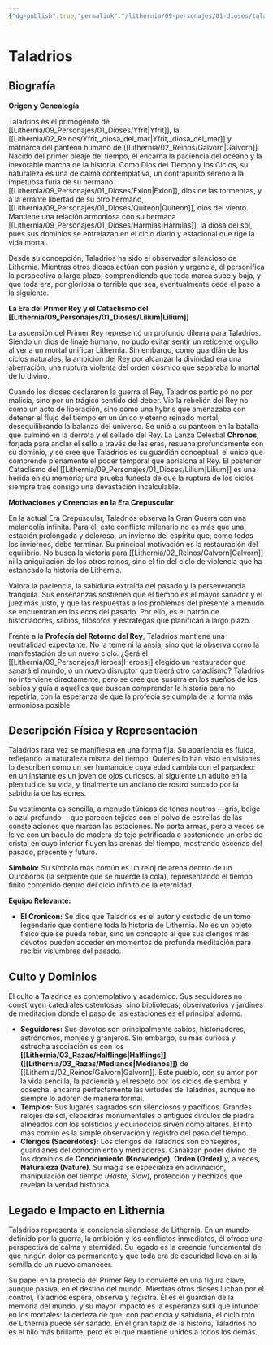 ```yaml
---
{"dg-publish":true,"permalink":"/lithernia/09-personajes/01-dioses/taladrios/","tags":["dios","humano","tiempo","ciclos","historia","paciencia","Galvorn","panteón humano","Halflings","profecía"]}
---
```


# Taladrios

## Biografía

**Origen y Genealogía**

Taladrios es el primogénito de [[Lithernia/09_Personajes/01_Dioses/Yfrit\|Yfrit]], la [[Lithernia/02_Reinos/Yfrit,_diosa_del_mar\|Yfrit,_diosa_del_mar]] y matriarca del panteón humano de [[Lithernia/02_Reinos/Galvorn\|Galvorn]]. Nacido del primer oleaje del tiempo, él encarna la paciencia del océano y la inexorable marcha de la historia. Como Dios del Tiempo y los Ciclos, su naturaleza es una de calma contemplativa, un contrapunto sereno a la impetuosa furia de su hermano [[Lithernia/09_Personajes/01_Dioses/Exion\|Exion]], dios de las tormentas, y a la errante libertad de su otro hermano, [[Lithernia/09_Personajes/01_Dioses/Quiteon\|Quiteon]], dios del viento. Mantiene una relación armoniosa con su hermana [[Lithernia/09_Personajes/01_Dioses/Harmias\|Harmias]], la diosa del sol, pues sus dominios se entrelazan en el ciclo diario y estacional que rige la vida mortal.

Desde su concepción, Taladrios ha sido el observador silencioso de Lithernia. Mientras otros dioses actúan con pasión y urgencia, él personifica la perspectiva a largo plazo, comprendiendo que toda marea sube y baja, y que toda era, por gloriosa o terrible que sea, eventualmente cede el paso a la siguiente.

**La Era del Primer Rey y el Cataclismo del [[Lithernia/09_Personajes/01_Dioses/Lilium\|Lilium]]**

La ascensión del Primer Rey representó un profundo dilema para Taladrios. Siendo un dios de linaje humano, no pudo evitar sentir un reticente orgullo al ver a un mortal unificar Lithernia. Sin embargo, como guardián de los ciclos naturales, la ambición del Rey por alcanzar la divinidad era una aberración, una ruptura violenta del orden cósmico que separaba lo mortal de lo divino.

Cuando los dioses declararon la guerra al Rey, Taladrios participó no por malicia, sino por un trágico sentido del deber. Vio la rebelión del Rey no como un acto de liberación, sino como una hybris que amenazaba con detener el flujo del tiempo en un único y eterno reinado mortal, desequilibrando la balanza del universo. Se unió a su panteón en la batalla que culminó en la derrota y el sellado del Rey. La Lanza Celestial **Chronos**, forjada para anclar el sello a través de las eras, resuena profundamente con su dominio, y se cree que Taladrios es su guardián conceptual, el único que comprende plenamente el poder temporal que aprisiona al Rey. El posterior Cataclismo del [[Lithernia/09_Personajes/01_Dioses/Lilium\|Lilium]] es una herida en su memoria; una prueba funesta de que la ruptura de los ciclos siempre trae consigo una devastación incalculable.

**Motivaciones y Creencias en la Era Crepuscular**

En la actual Era Crepuscular, Taladrios observa la Gran Guerra con una melancolía infinita. Para él, este conflicto milenario no es más que una estación prolongada y dolorosa, un invierno del espíritu que, como todos los inviernos, debe terminar. Su principal motivación es la restauración del equilibrio. No busca la victoria para [[Lithernia/02_Reinos/Galvorn\|Galvorn]] ni la aniquilación de los otros reinos, sino el fin del ciclo de violencia que ha estancado la historia de Lithernia.

Valora la paciencia, la sabiduría extraída del pasado y la perseverancia tranquila. Sus enseñanzas sostienen que el tiempo es el mayor sanador y el juez más justo, y que las respuestas a los problemas del presente a menudo se encuentran en los ecos del pasado. Por ello, es el patrón de historiadores, sabios, filósofos y estrategas que planifican a largo plazo.

Frente a la **Profecía del Retorno del Rey**, Taladrios mantiene una neutralidad expectante. No la teme ni la ansía, sino que la observa como la manifestación de un nuevo ciclo. ¿Será el [[Lithernia/09_Personajes/Heroes\|Heroes]] elegido un restaurador que sanará el mundo, o un nuevo disruptor que traerá otro cataclismo? Taladrios no interviene directamente, pero se cree que susurra en los sueños de los sabios y guía a aquellos que buscan comprender la historia para no repetirla, con la esperanza de que la profecía se cumpla de la forma más armoniosa posible.

## Descripción Física y Representación

Taladrios rara vez se manifiesta en una forma fija. Su apariencia es fluida, reflejando la naturaleza misma del tiempo. Quienes lo han visto en visiones lo describen como un ser humanoide cuya edad cambia con el parpadeo: en un instante es un joven de ojos curiosos, al siguiente un adulto en la plenitud de su vida, y finalmente un anciano de rostro surcado por la sabiduría de los eones.

Su vestimenta es sencilla, a menudo túnicas de tonos neutros —gris, beige o azul profundo— que parecen tejidas con el polvo de estrellas de las constelaciones que marcan las estaciones. No porta armas, pero a veces se le ve con un báculo de madera de tejo petrificada o sosteniendo un orbe de cristal en cuyo interior fluyen las arenas del tiempo, mostrando escenas del pasado, presente y futuro.

**Símbolo:** Su símbolo más común es un reloj de arena dentro de un Ouroboros (la serpiente que se muerde la cola), representando el tiempo finito contenido dentro del ciclo infinito de la eternidad.

**Equipo Relevante:**
*   **El Cronicon:** Se dice que Taladrios es el autor y custodio de un tomo legendario que contiene toda la historia de Lithernia. No es un objeto físico que se pueda robar, sino un concepto al que sus clérigos más devotos pueden acceder en momentos de profunda meditación para recibir vislumbres del pasado.

## Culto y Dominios

El culto a Taladrios es contemplativo y académico. Sus seguidores no construyen catedrales ostentosas, sino bibliotecas, observatorios y jardines de meditación donde el paso de las estaciones es el principal adorno.

*   **Seguidores:** Sus devotos son principalmente sabios, historiadores, astrónomos, monjes y granjeros. Sin embargo, su más curiosa y estrecha asociación es con los **[[Lithernia/03_Razas/Halflings\|Halflings]] ([[Lithernia/03_Razas/Medianos\|Medianos]])** de [[Lithernia/02_Reinos/Galvorn\|Galvorn]]. Este pueblo, con su amor por la vida sencilla, la paciencia y el respeto por los ciclos de siembra y cosecha, encarna perfectamente las virtudes de Taladrios, aunque no siempre lo adoren de manera formal.
*   **Templos:** Sus lugares sagrados son silenciosos y pacíficos. Grandes relojes de sol, clepsidras monumentales o antiguos círculos de piedra alineados con los solsticios y equinoccios sirven como altares. El rito más común es la simple observación y registro del paso del tiempo.
*   **Clérigos (Sacerdotes):** Los clérigos de Taladrios son consejeros, guardianes del conocimiento y mediadores. Canalizan poder divino de los dominios de **Conocimiento (Knowledge)**, **Orden (Order)** y, a veces, **Naturaleza (Nature)**. Su magia se especializa en adivinación, manipulación del tiempo (*Haste, Slow*), protección y hechizos que revelan la verdad histórica.

## Legado e Impacto en Lithernia

Taladrios representa la conciencia silenciosa de Lithernia. En un mundo definido por la guerra, la ambición y los conflictos inmediatos, él ofrece una perspectiva de calma y eternidad. Su legado es la creencia fundamental de que ningún dolor es permanente y que toda era de oscuridad lleva en sí la semilla de un nuevo amanecer.

Su papel en la profecía del Primer Rey lo convierte en una figura clave, aunque pasiva, en el destino del mundo. Mientras otros dioses luchan por el control, Taladrios espera, observa y registra. Él es el guardián de la memoria del mundo, y su mayor impacto es la esperanza sutil que infunde en los mortales: la certeza de que, con paciencia y sabiduría, el ciclo roto de Lithernia puede ser sanado. En el gran tapiz de la historia, Taladrios no es el hilo más brillante, pero es el que mantiene unidos a todos los demás.
